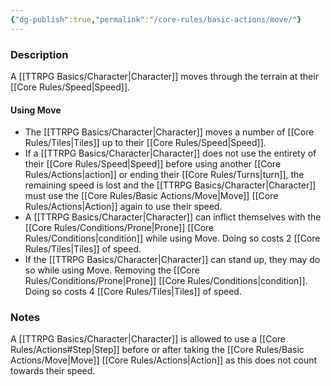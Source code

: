 ```yaml
---
{"dg-publish":true,"permalink":"/core-rules/basic-actions/move/"}
---
```


### Description
A [[TTRPG Basics/Character\|Character]] moves through the terrain at their [[Core Rules/Speed\|Speed]].

#### Using Move
- The [[TTRPG Basics/Character\|Character]] moves a number of [[Core Rules/Tiles\|Tiles]] up to their [[Core Rules/Speed\|Speed]]. 
- If a [[TTRPG Basics/Character\|Character]] does not use the entirety of their [[Core Rules/Speed\|Speed]] before using another [[Core Rules/Actions\|action]] or ending their [[Core Rules/Turns\|turn]], the remaining speed is lost and the [[TTRPG Basics/Character\|Character]] must use the [[Core Rules/Basic Actions/Move\|Move]] [[Core Rules/Actions\|Action]] again to use their speed.
- A [[TTRPG Basics/Character\|Character]] can inflict themselves with the [[Core Rules/Conditions/Prone\|Prone]] [[Core Rules/Conditions\|condition]] while using Move. Doing so costs 2 [[Core Rules/Tiles\|Tiles]] of speed.
- If the [[TTRPG Basics/Character\|Character]] can stand up, they may do so while using Move. Removing the [[Core Rules/Conditions/Prone\|Prone]] [[Core Rules/Conditions\|condition]]. Doing so costs 4 [[Core Rules/Tiles\|Tiles]] of speed.

### Notes
A [[TTRPG Basics/Character\|Character]] is allowed to use a [[Core Rules/Actions#Step\|Step]] before or after taking the [[Core Rules/Basic Actions/Move\|Move]] [[Core Rules/Actions\|Action]] as this does not count towards their speed.
